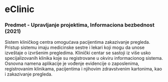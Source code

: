 # eClinic

### Predmet - Upravljanje projektima, Informaciona bezbednost (2021)

Sistem kliničkog centra omogućava pacijentima zakazivanje pregleda. Pristup sistemu imaju medicinske sestre i lekari koji mogu da unose izveštaje o izvršenim pregledima. Klinički centar se sastoji iz više usko specijalizovanih klinika koje su registrovane u okviru informacionog sistema. Osnovna namena aplikacije je vođenje evidencije o zaposlenima, registrovanim klinikama, pacijentima i njihovim zdravstvenim kartonima, kao i zakazivanje pregleda.
